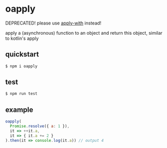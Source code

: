 # oapply

DEPRECATED! please use [apply-with](https://www.npmjs.com/package/traits-decorator) instead!


apply a (asynchronous) function to an object and return this object, similar to kotlin's apply

## quickstart

```bash
$ npm i oapply
```

## test

```bash
$ npm run test
```


## example

```javascript
oapply(
  Promise.resolve({ a: 1 }),
  it => ++it.a,
  it => { it.a += 2 }
).then(it => console.log(it.a)) // output 4
```
